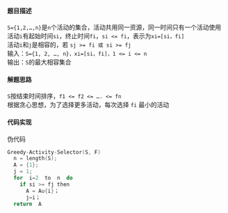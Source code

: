 #### 题目描述
`S={1,2,…,n}`是`n`个活动的集合，活动共用同一资源，同一时间只有一个活动使用  
活动`i`有起始时间`si`，终止时间`fi`，`si <= fi`，表示为`xi=[si，fi]`   
活动`i`和`j`是相容的，若 `sj >= fi 或 si >= fj`  
输入：`S={1, 2, …, n}，xi=[si，fi]，1 <= i <= n`  
输出：`S`的最大相容集合

#### 解题思路
`S`按结束时间排序，`f1 <= f2 <= …. <= fn`  
根据贪心思想，为了选择更多活动，每次选择 `fi` 最小的活动

#### 代码实现
伪代码
```cpp
Greedy-Activity-Selector(S, F)
  n = length(S);
  A = {1};
  j = 1;
  for  i=2  to  n  do
    if si >= fj then
      A = A∪{i}；
      j=i；
  return  A
```